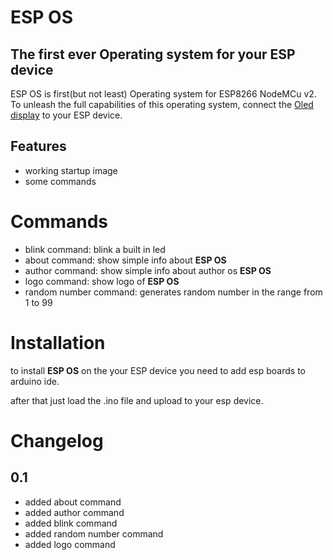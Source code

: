 # ESP OS
## The first ever Operating system for your ESP device

ESP OS is first(but not least) Operating system for ESP8266 NodeMCu v2.
To unleash the full capabilities of this operating system, connect the [Oled display](https://abc-rc.pl/pl/products/wyswietlacz-oled-0-96-128x64-na-i2c-ssd1306-bialy-12052.html) to your ESP device.

## Features

- working startup image
- some commands

# Commands
- blink command: blink a built in led
- about command: show simple info about **ESP OS**
- author command: show simple info about author os **ESP OS**
- logo command: show logo of **ESP OS**
- random number command: generates random number in the range from 1 to 99

# Installation
to install **ESP OS** on the your ESP device you need to add esp boards to arduino ide.

after that just load the .ino file and upload to your esp device.

# Changelog 
## 0.1
- added about command
- added author command
- added blink command
- added random number command
- added logo command
